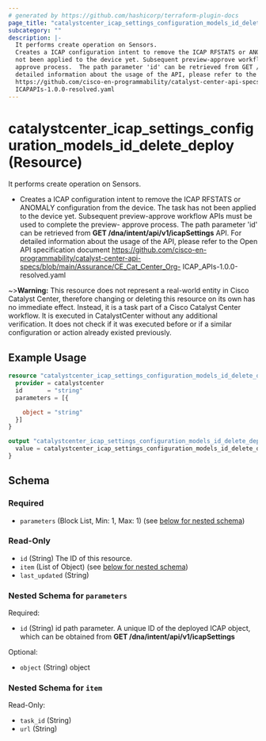 ```yaml
---
# generated by https://github.com/hashicorp/terraform-plugin-docs
page_title: "catalystcenter_icap_settings_configuration_models_id_delete_deploy Resource - terraform-provider-catalystcenter"
subcategory: ""
description: |-
  It performs create operation on Sensors.
  Creates a ICAP configuration intent to remove the ICAP RFSTATS or ANOMALY configuration from the device. The task has
  not been applied to the device yet. Subsequent preview-approve workflow APIs must be used to complete the preview-
  approve process.  The path parameter 'id' can be retrieved from GET /dna/intent/api/v1/icapSettings API. For
  detailed information about the usage of the API, please refer to the Open API specification document
  https://github.com/cisco-en-programmability/catalyst-center-api-specs/blob/main/Assurance/CECatCenterOrg-
  ICAPAPIs-1.0.0-resolved.yaml
---
```


# catalystcenter_icap_settings_configuration_models_id_delete_deploy (Resource)

It performs create operation on Sensors.

- Creates a ICAP configuration intent to remove the ICAP RFSTATS or ANOMALY configuration from the device. The task has
not been applied to the device yet. Subsequent preview-approve workflow APIs must be used to complete the preview-
approve process.  The path parameter 'id' can be retrieved from **GET /dna/intent/api/v1/icapSettings** API. For
detailed information about the usage of the API, please refer to the Open API specification document
https://github.com/cisco-en-programmability/catalyst-center-api-specs/blob/main/Assurance/CE_Cat_Center_Org-
ICAP_APIs-1.0.0-resolved.yaml


~>**Warning:**
This resource does not represent a real-world entity in Cisco Catalyst Center, therefore changing or deleting this resource on its own has no immediate effect.
Instead, it is a task part of a Cisco Catalyst Center workflow. It is executed in CatalystCenter without any additional verification. It does not check if it was executed before or if a similar configuration or action already existed previously.

## Example Usage

```terraform
resource "catalystcenter_icap_settings_configuration_models_id_delete_deploy" "example" {
  provider = catalystcenter
  id       = "string"
  parameters = [{

    object = "string"
  }]
}

output "catalystcenter_icap_settings_configuration_models_id_delete_deploy_example" {
  value = catalystcenter_icap_settings_configuration_models_id_delete_deploy.example
}
```

<!-- schema generated by tfplugindocs -->
## Schema

### Required

- `parameters` (Block List, Min: 1, Max: 1) (see [below for nested schema](#nestedblock--parameters))

### Read-Only

- `id` (String) The ID of this resource.
- `item` (List of Object) (see [below for nested schema](#nestedatt--item))
- `last_updated` (String)

<a id="nestedblock--parameters"></a>
### Nested Schema for `parameters`

Required:

- `id` (String) id path parameter. A unique ID of the deployed ICAP object, which can be obtained from **GET /dna/intent/api/v1/icapSettings**

Optional:

- `object` (String) object


<a id="nestedatt--item"></a>
### Nested Schema for `item`

Read-Only:

- `task_id` (String)
- `url` (String)
